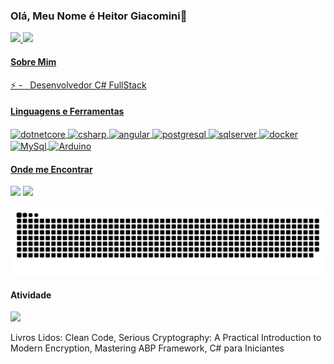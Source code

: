 
### Olá, Meu Nome é Heitor Giacomini👋

<div>
 <a href="https://github.com/heitorgiacomini">
  <img height="180em" src="https://github-readme-stats.vercel.app/api?username=heitorgiacomini&layout=compact&show_icons=true&theme=merko&include_all_commits=true&count_private=true"/>
  <img height="180em" src="https://github-readme-stats.vercel.app/api/top-langs/?username=heitorgiacomini&layout=compact&langs_count=20&theme=merko"/>
</div>

#### Sobre Mim
⚡ - &nbsp; Desenvolvedor C# FullStack 
 
  
 #### Linguagens e Ferramentas
  
<div style="display: inline_block">
  <img align="center" alt="dotnetcore" height="30" width="40" src="https://cdn.jsdelivr.net/gh/devicons/devicon/icons/dotnetcore/dotnetcore-original.svg" />
  <img align="center" alt="csharp" height="30" width="40"  src="https://cdn.jsdelivr.net/gh/devicons/devicon/icons/csharp/csharp-original.svg" />
  <img align="center" alt="angular" height="30" width="40"  src="https://cdn.jsdelivr.net/gh/devicons/devicon/icons/angularjs/angularjs-original.svg" /> 
  <img align="center" alt="postgresql" height="30" width="40"  src="https://cdn.jsdelivr.net/gh/devicons/devicon/icons/postgresql/postgresql-original-wordmark.svg" /> 
  <img align="center" alt="sqlserver" height="30" width="40" src="https://cdn.jsdelivr.net/gh/devicons/devicon/icons/microsoftsqlserver/microsoftsqlserver-plain-wordmark.svg" />
  <img align="center" alt="docker" height="30" width="40" src="https://cdn.jsdelivr.net/gh/devicons/devicon/icons/docker/docker-original.svg">
  <img align="center" alt="MySql" height="50" width="60"  src="https://cdn.jsdelivr.net/gh/devicons/devicon/icons/mysql/mysql-original-wordmark.svg" />
  <img align="center" alt="Arduino" height="50" width="60" src="https://cdn.jsdelivr.net/gh/devicons/devicon/icons/arduino/arduino-original-wordmark.svg" />
</div>
 
 #### Onde me Encontrar
 
 <div><a href="https://www.linkedin.com/in/heitor-da-silva-giacomini-2b281ab4/" target="_blank"><img src="https://img.shields.io/badge/linkedin-%230077B5.svg?style=for-the-badge&logo=linkedin&logoColor=white" target="_blank"></a>
 <a href="https://www.youtube.com/user/Heithor1945/videos" target="_blank"><img src="https://img.shields.io/badge/YouTube-FF0000?style=for-the-badge&logo=youtube&logoColor=white" target="_blank"></a>
</div>
 
 
![Snake animation](https://github.com/heitorgiacominibrasil/heitorgiacominibrasil/blob/output/github-contribution-grid-snake.svg)

#### Atividade
![](https://komarev.com/ghpvc/?username=heitorgiacominibrasil)
 <br/>
 
 Livros Lidos:
 Clean Code, Serious Cryptography: A Practical Introduction to Modern Encryption, Mastering ABP Framework, C# para Iniciantes



